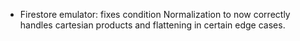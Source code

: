 - Firestore emulator: fixes condition Normalization to now correctly handles
  cartesian products and flattening in certain edge cases.
